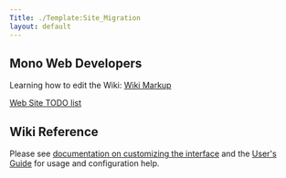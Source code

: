 ```yaml
---
Title: ./Template:Site_Migration
layout: default
---
```


Mono Web Developers
-------------------

Learning how to edit the Wiki: [Wiki
Markup](http://meta.wikimedia.org/wiki/Help:Editing#The_wiki_markup)

[Web Site TODO list]({{site.url}}/WebTODO "wikilink")

Wiki Reference
--------------

Please see [documentation on customizing the
interface](http://meta.wikipedia.org/wiki/MediaWiki_i18n) and the
[User's Guide](http://meta.wikipedia.org/wiki/MediaWiki_User%27s_Guide)
for usage and configuration help.
